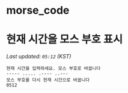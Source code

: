 # morse_code
# 현재 시간을 모스 부호 표시
<!-- MORSE_TIME_START -->
_Last updated: `05:12` (KST)_

```
현재 시간을 입력하세요. 모스 부호로 바꿉니다
----- ..... .---- ..---
모스 부호를 다시 현재 시간으로 바꿉니다
0512
```
<!-- MORSE_TIME_END -->
